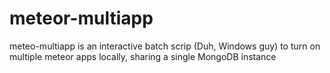# meteor-multiapp
meteo-multiapp is an interactive batch scrip (Duh, Windows guy) to turn on multiple meteor apps locally, sharing a single MongoDB instance
